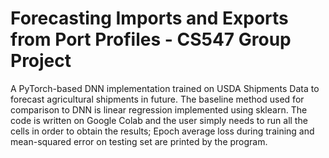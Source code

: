 # Forecasting Imports and Exports from Port Profiles - CS547 Group Project

A PyTorch-based DNN implementation trained on USDA Shipments Data to forecast agricultural shipments in future. The baseline method used for comparison to DNN is linear regression implemented using sklearn. The code is written on Google Colab and the user simply needs to run all the cells in order to obtain the results; Epoch average loss during training and mean-squared error on testing set are printed by the program. 
